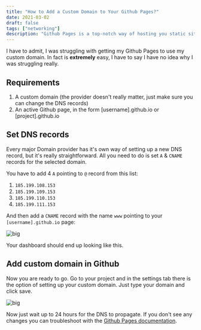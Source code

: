 ```yaml
---
title: "How to Add a Custom Domain to Your Github Pages?"
date: 2021-03-02
draft: false
tags: ["networking"]
description: "Github Pages is a top-notch way of hosting you static site. To improve SEO you should add a custom domain. I'll show you how."
---
```


I have to admit, I was struggling with getting my Github Pages to use my custom domain. In fact is **extremely** easy, I have to say I have no idea why I was struggling really.

## Requirements

1. A custom domain (the provider doesn't really matter, just make sure you can change the DNS records)
2. An active Github page, in the form [username].github.io or [project].github.io

## Set DNS records

Every major Domain provider has it's own way of setting up a new DNS record, but it's really straightforward. All you need to do is set `A` & `CNAME` records for the selected domain.

You have to add 4 `A` pointing to `@` record from this list:

1. `185.199.108.153`
2. `185.199.109.153`
3. `185.199.110.153`
4. `185.199.111.153`

And then add a `CNAME` record with the name `www` pointing to your `[username].github.io` page:

![big](https://i.imgur.com/3e1bOPx.png)

Your dashboard should end up looking like this.

## Add custom domain in Github

Now you are ready to go. Go to your project and in the settings tab there is the option of setting up your custom domain. Just type your domain and click save.

![big](https://i.imgur.com/JS1AG8P.png)

Now just wait up to 24 hours for the DNS to propagate. If you don't see any changes you can troubleshoot with the [Github Pages documentation](https://docs.github.com/en/github/working-with-github-pages/troubleshooting-custom-domains-and-github-pages).
